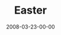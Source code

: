 ---
layout: message
category: message
series: "Consumed"
title: "Easter"
date: 2008-03-23-00-00
message_id: 489
---
